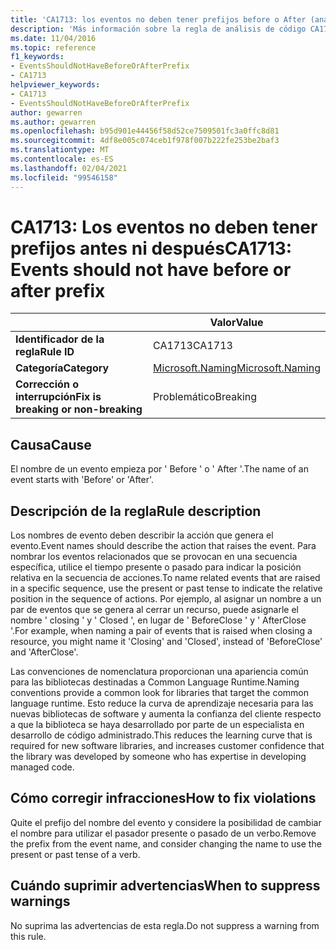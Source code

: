 ```yaml
---
title: 'CA1713: los eventos no deben tener prefijos before o After (análisis de código)'
description: 'Más información sobre la regla de análisis de código CA1713: los eventos no deben tener el prefijo before o After'
ms.date: 11/04/2016
ms.topic: reference
f1_keywords:
- EventsShouldNotHaveBeforeOrAfterPrefix
- CA1713
helpviewer_keywords:
- CA1713
- EventsShouldNotHaveBeforeOrAfterPrefix
author: gewarren
ms.author: gewarren
ms.openlocfilehash: b95d901e44456f58d52ce7509501fc3a0ffc8d81
ms.sourcegitcommit: 4df8e005c074ceb1f978f007b222fe253be2baf3
ms.translationtype: MT
ms.contentlocale: es-ES
ms.lasthandoff: 02/04/2021
ms.locfileid: "99546158"
---
```

# <a name="ca1713-events-should-not-have-before-or-after-prefix"></a><span data-ttu-id="64a3f-103">CA1713: Los eventos no deben tener prefijos antes ni después</span><span class="sxs-lookup"><span data-stu-id="64a3f-103">CA1713: Events should not have before or after prefix</span></span>

| | <span data-ttu-id="64a3f-104">Valor</span><span class="sxs-lookup"><span data-stu-id="64a3f-104">Value</span></span> |
|-|-|
| <span data-ttu-id="64a3f-105">**Identificador de la regla**</span><span class="sxs-lookup"><span data-stu-id="64a3f-105">**Rule ID**</span></span> |<span data-ttu-id="64a3f-106">CA1713</span><span class="sxs-lookup"><span data-stu-id="64a3f-106">CA1713</span></span>|
| <span data-ttu-id="64a3f-107">**Categoría**</span><span class="sxs-lookup"><span data-stu-id="64a3f-107">**Category**</span></span> |[<span data-ttu-id="64a3f-108">Microsoft.Naming</span><span class="sxs-lookup"><span data-stu-id="64a3f-108">Microsoft.Naming</span></span>](naming-warnings.md)|
| <span data-ttu-id="64a3f-109">**Corrección o interrupción**</span><span class="sxs-lookup"><span data-stu-id="64a3f-109">**Fix is breaking or non-breaking**</span></span> |<span data-ttu-id="64a3f-110">Problemático</span><span class="sxs-lookup"><span data-stu-id="64a3f-110">Breaking</span></span>|

## <a name="cause"></a><span data-ttu-id="64a3f-111">Causa</span><span class="sxs-lookup"><span data-stu-id="64a3f-111">Cause</span></span>

<span data-ttu-id="64a3f-112">El nombre de un evento empieza por ' Before ' o ' After '.</span><span class="sxs-lookup"><span data-stu-id="64a3f-112">The name of an event starts with 'Before' or 'After'.</span></span>

## <a name="rule-description"></a><span data-ttu-id="64a3f-113">Descripción de la regla</span><span class="sxs-lookup"><span data-stu-id="64a3f-113">Rule description</span></span>

<span data-ttu-id="64a3f-114">Los nombres de evento deben describir la acción que genera el evento.</span><span class="sxs-lookup"><span data-stu-id="64a3f-114">Event names should describe the action that raises the event.</span></span> <span data-ttu-id="64a3f-115">Para nombrar los eventos relacionados que se provocan en una secuencia específica, utilice el tiempo presente o pasado para indicar la posición relativa en la secuencia de acciones.</span><span class="sxs-lookup"><span data-stu-id="64a3f-115">To name related events that are raised in a specific sequence, use the present or past tense to indicate the relative position in the sequence of actions.</span></span> <span data-ttu-id="64a3f-116">Por ejemplo, al asignar un nombre a un par de eventos que se genera al cerrar un recurso, puede asignarle el nombre ' closing ' y ' Closed ', en lugar de ' BeforeClose ' y ' AfterClose '.</span><span class="sxs-lookup"><span data-stu-id="64a3f-116">For example, when naming a pair of events that is raised when closing a resource, you might name it 'Closing' and 'Closed', instead of 'BeforeClose' and 'AfterClose'.</span></span>

<span data-ttu-id="64a3f-117">Las convenciones de nomenclatura proporcionan una apariencia común para las bibliotecas destinadas a Common Language Runtime.</span><span class="sxs-lookup"><span data-stu-id="64a3f-117">Naming conventions provide a common look for libraries that target the common language runtime.</span></span> <span data-ttu-id="64a3f-118">Esto reduce la curva de aprendizaje necesaria para las nuevas bibliotecas de software y aumenta la confianza del cliente respecto a que la biblioteca se haya desarrollado por parte de un especialista en desarrollo de código administrado.</span><span class="sxs-lookup"><span data-stu-id="64a3f-118">This reduces the learning curve that is required for new software libraries, and increases customer confidence that the library was developed by someone who has expertise in developing managed code.</span></span>

## <a name="how-to-fix-violations"></a><span data-ttu-id="64a3f-119">Cómo corregir infracciones</span><span class="sxs-lookup"><span data-stu-id="64a3f-119">How to fix violations</span></span>

<span data-ttu-id="64a3f-120">Quite el prefijo del nombre del evento y considere la posibilidad de cambiar el nombre para utilizar el pasador presente o pasado de un verbo.</span><span class="sxs-lookup"><span data-stu-id="64a3f-120">Remove the prefix from the event name, and consider changing the name to use the present or past tense of a verb.</span></span>

## <a name="when-to-suppress-warnings"></a><span data-ttu-id="64a3f-121">Cuándo suprimir advertencias</span><span class="sxs-lookup"><span data-stu-id="64a3f-121">When to suppress warnings</span></span>

<span data-ttu-id="64a3f-122">No suprima las advertencias de esta regla.</span><span class="sxs-lookup"><span data-stu-id="64a3f-122">Do not suppress a warning from this rule.</span></span>
